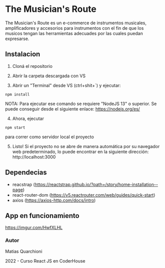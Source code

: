# The Musician's Route

The Musician's Route es un e-commerce de instrumentos musicales, amplificadores y accesorios para instrumentos con el fin de que los musicos tengan las herramientas adecuades por las cuales puedan expresarse.

## Instalacion

1. Cloná el repositorio

2. Abrir la carpeta descargada con VS

3. Abrir un "Terminal" desde VS (ctrl+shit+`) y ejecutar:

```
npm install
```

NOTA: Para ejecutar ese comando se requiere "NodeJS 13" o superior. Se puede conseguir desde el siguiente enlace: https://nodejs.org/es/

4. Ahora, ejecutar

```
npm start
```

para correr como servidor local el proyecto

5. Listo! Si el proyecto no se abre de manera automática por su navegador web predeterminado, lo puede encontrar en la siguiente dirección: http://localhost:3000

## Dependecias

* reacstrap (https://reactstrap.github.io/?path=/story/home-installation--page)
* react-router-dom (https://v5.reactrouter.com/web/guides/quick-start)
* axios (https://axios-http.com/docs/intro)

## App en funcionamiento

https://imgur.com/HwfXLHL

### Autor

Matias Quarchioni

2022 - Curso React JS en CoderHouse